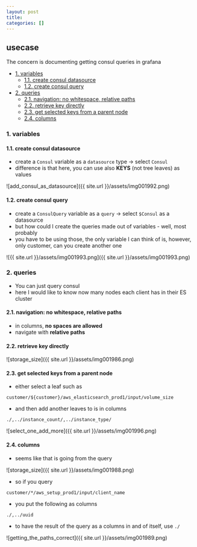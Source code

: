 ```yaml
---
layout: post
title:
categories: []
---
```


## usecase
The concern is documenting getting consul queries in grafana

<!-- TOC -->

- [1. variables](#1-variables)
    - [1.1. create consul datasource](#11-create-consul-datasource)
    - [1.2. create consul query](#12-create-consul-query)
- [2. queries](#2-queries)
    - [2.1. navigation: no whitespace, relative paths](#21-navigation-no-whitespace-relative-paths)
    - [2.2. retrieve key directly](#22-retrieve-key-directly)
    - [2.3. get selected keys from a parent node](#23-get-selected-keys-from-a-parent-node)
    - [2.4. columns](#24-columns)

<!-- /TOC -->

### 1. variables
#### 1.1. create consul datasource
* create a `Consul` variable as a `datasource` type → select `Consul`
* difference is that here, you can use also **KEYS** (not tree leaves) as values

![add_consul_as_datasource]({{ site.url }}/assets/img001992.png)

#### 1.2. create consul query
* create a `ConsulQuery` variable as a `query` → select `$Consul` as a datasource
* but how could I create the queries made out of variables - well, most probably 
* you have to be using those, the only variable I can think of is, however, only customer, can you create another one

![{{ site.url }}/assets/img001993.png]({{ site.url }}/assets/img001993.png)

### 2. queries
* You can just query consul 
* here I would like to know now many nodes each client has in their ES cluster

#### 2.1. navigation: no whitespace, relative paths
* in columns, **no spaces are allowed**
* navigate with **relative paths**

#### 2.2. retrieve key directly

![storage_size]({{ site.url }}/assets/img001986.png)

#### 2.3. get selected keys from a parent node
* either select a leaf such as

```
customer/${customer}/aws_elasticsearch_prod1/input/volume_size
```

* and then add another leaves to is in columns

```
./,../instance_count/,../instance_type/
```

![select_one_add_more]({{ site.url }}/assets/img001996.png)

#### 2.4. columns
* seems like that is going from the query

![storage_size]({{ site.url }}/assets/img001988.png)

* so if you query

```
customer/*/aws_setup_prod1/input/client_name
```

* you put the following as columns

```
./,../uuid
```

* to have the result of the query as a columns in and of itself, use `./`

![getting_the_paths_correct]({{ site.url }}/assets/img001989.png)
